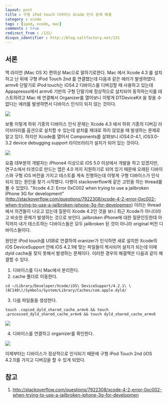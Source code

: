 ```yaml
---
layout: post
title : 구형 iPod touch 디바이스 Xcode 인식 문제 해결
category : xcode
tags : [ipod, xcode, mac]
comments : true
redirect_from : /131/
disqus_identifier : http://blog.saltfactory.net/131
---
```


## 서론
맥 라이언 (Mac OS X) 편의상 Mac으로 말하기로한다. Mac 에서 Xcode 4.3 를 설치하고 난 뒤에 구형 iPod Touch 2nd 를 연결했는데 다음과 같은 에러가 발생하였다. armv6 단말기로 iPod touch는 iOS4.2 디바이스를 디버깅할 때 사용하고 있는데 Appspresso에서 armv6 기반의 구형 단말기에 정상적으로 설치되어 동작하는지를 테스트하려고 Mac 에 연결해서 Organizer를 열어보니 이렇게 DTDeviceKit 을 찾을 수 없다는 에러를 발생하면서 디바이스 인식이 되지 않는 것이다.

<!--more-->

![](http://asset.blog.hibrainapps.net/saltfactory/images/707fa238-64ac-453d-8d5e-bbfdec7674b5)

보통 이렇게 하위 기종의 디바이스 인식 문제는 Xcode 4.3 에서 하위 기종의 디버깅 라이브러리를 옵션으로 설치할 수 있는데 설치를 제대로 하지 않았을 때 발생하는 문제로 알고 있다. 하지만 Xcode를 열어서 Components를 살펴보니 iOS4.0-4.1, iOS3.0-3.2 device debugging support 라이브러리가 설치가 되어 있는 것이다.

![](http://asset.blog.hibrainapps.net/saltfactory/images/abaa3e11-c7cb-4188-b334-7684d104a8de)

요즘 대부분의 개발자는 iPhone4 이상으로 iOS 5.0 이상에서 개발을 하고 있겠지만, 연구소에서 타겟으로 만드는 앱은 4.0 까지 지원하기로 되어 있기 때문에 오래된 디바이스와 구형 iOS 버전을 가지고 테스트를 계속 진행하는데 이렇게 구형 디바이스가 인식되지 않는 원인을 찾기 시작했다. 다행이 stackoverflow에 같은 고민을 하는 thread를 볼 수 있었다.  "Xcode 4.2: Error 0xC002 when trying to use a jailbroken iPhone 3G for development" (http://stackoverflow.com/questions/7922308/xcode-4-2-error-0xc002-when-trying-to-use-a-jailbroken-iphone-3g-for-developmen) 이라는 thread에서 의견들이 나오고 있는데 질문이 Xcode 4.2인 것을 보니  최근 Xcode가 아니더라고 비슷한 문제가 발생하는 것으로 보인다. jailbroken iPhone에 대한 질문인듯한데 아직까지 내가 테스트하는 디바이스들은 모두 jailbroken 된 것이 아니라 original 버전 디바이스들이다.

원인은 iPod touch를 USB로 연결하여 oranizer가 인식하면 새로 설치한 Xcode의 iOS DeviceSupport 안에 iOS 4.2.1에 맞는 파일들이 복사되어 설치가 되는데 이때 dyld cache을 찾지 못해서 발생하는 문제이다. 이러한 경우의 해결책은 다음과 같이 해결할 수 있다.

1. 디바이스를 다시 Mac에서 분리한다.
2.  cache 폴더로 이동한다.

```
cd ~/Library/Developer/Xcode/iOS\ DeviceSupport/4.2.1\ \(8C148\)/Symbols/System/Library/Caches/com.apple.dyld/
```
3. 다음 파일들을 생성한다.

```
touch .copied_dyld_shared_cache_armv6 && touch .processed_dyld_shared_cache_armv6 && touch dyld_shared_cache_armv6
```

![](http://asset.blog.hibrainapps.net/saltfactory/images/c38fe452-7994-45ff-a431-bab679efb91f)

4. 디바이스를 연결하고 organizer를 확인한다.

![](http://asset.blog.hibrainapps.net/saltfactory/images/90aa4b2b-91fd-4483-9b9e-b2f400d65df6)

이제부터는 디바이스가 정상적으로 인식되기 때문에 구형 iPod Touch 2nd (iOS 4.2.1)를 가지고 디버깅을 할 수 있게 되었다.

## 참고
1. http://stackoverflow.com/questions/7922308/xcode-4-2-error-0xc002-when-trying-to-use-a-jailbroken-iphone-3g-for-developmen

